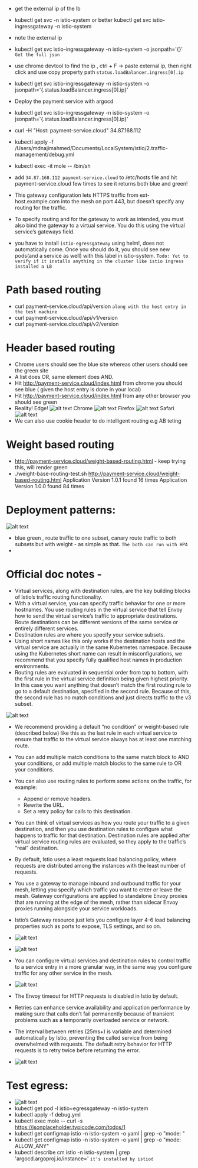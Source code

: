 - get the external ip of the lb 
- kubectl get svc -n istio-system or better kubectl get svc istio-ingressgateway  -n istio-system
- note the external ip
- kubectl get svc istio-ingressgateway  -n istio-system -o jsonpath='{}'   `Get the full json`
- use chrome devtool to find the ip , ctrl + F -> paste external ip, then right click and use copy property path `status.loadBalancer.ingress[0].ip`
- kubectl get svc istio-ingressgateway  -n istio-system -o jsonpath='{.status.loadBalancer.ingress[0].ip}' 
- Deploy the payment service with argocd
- kubectl get svc istio-ingressgateway  -n istio-system -o jsonpath='{.status.loadBalancer.ingress[0].ip}'
- curl -H "Host: payment-service.cloud" 34.87.168.112
- kubectl apply -f /Users/mdnajimahmed/Documents/LocalSystem/istio/2.traffic-management/debug.yml
- kubectl exec -it mole -- /bin/sh
- add `34.87.168.112 payment-service.cloud` to /etc/hosts file and hit payment-service.cloud few times to see it returns both blue and green!

- This gateway configuration lets HTTPS traffic from ext-host.example.com into the mesh on port 443, but doesn’t specify any routing for the traffic.

- To specify routing and for the gateway to work as intended, you must also bind the gateway to a virtual service. You do this using the virtual service’s gateways field.

- you have to install `istio-egressgateway` using helm!, does not automatically come. Once you should do it, you should see new pods(and a service as well) with this label in istio-system. `Todo: Yet to verify if it installs anything in the cluster like istio ingress installed a LB` 


# Path based routing
- curl payment-service.cloud/api/version `along with the host entry in the test machine`
- curl payment-service.cloud/api/v1/version
- curl payment-service.cloud/api/v2/version

# Header based routing
- Chrome users should see the blue site whereas other users should see the green site
- A list does OR, same element does AND.
- Hit http://payment-service.cloud/index.html from chrome you should see blue ( given the host entry is done in your local)
- Hit http://payment-service.cloud/index.html from any other browser you should see green
- Reality!
Edge!
    ![alt text](image.png)
Chrome
    ![alt text](image-1.png)
Firefox
    ![alt text](image-2.png)
Safari
    ![alt text](image-3.png)
- We can also use cookie header to do intelligent routing e.g AB teting

# Weight based routing
- http://payment-service.cloud/weight-based-routing.html - keep trying this, will render green
- ./weight-base-routing-test.sh http://payment-service.cloud/weight-based-routing.html
    Application Version 1.0.1 found 16 times
    Application Version 1.0.0 found 84 times

# Deployment patterns:
![alt text](image-4.png)
- blue green , route traffic to one subset, canary route traffic to both subsets but with weight - as simple as that. `The both can run with HPA`
- 

# Official doc notes - 
- Virtual services, along with destination rules, are the key building blocks of Istio’s traffic routing functionality. 
- With a virtual service, you can specify traffic behavior for one or more hostnames. You use routing rules in the virtual service that tell Envoy how to send the virtual service’s traffic to appropriate destinations. Route destinations can be different versions of the same service or entirely different services.
- Destination rules are where you specify your service subsets.
- Using short names like this only works if the destination hosts and the virtual service are actually in the same Kubernetes namespace. Because using the Kubernetes short name can result in misconfigurations, we recommend that you specify fully qualified host names in production environments.
- Routing rules are evaluated in sequential order from top to bottom, with the first rule in the virtual service definition being given highest priority. In this case you want anything that doesn’t match the first routing rule to go to a default destination, specified in the second rule. Because of this, the second rule has no match conditions and just directs traffic to the v3 subset.

![alt text](image-5.png)

- We recommend providing a default “no condition” or weight-based rule (described below) like this as the last rule in each virtual service to ensure that traffic to the virtual service always has at least one matching route.
- You can add multiple match conditions to the same match block to AND your conditions, or add multiple match blocks to the same rule to OR your conditions.
- You can also use routing rules to perform some actions on the traffic, for example:
    - Append or remove headers.
    - Rewrite the URL.
    - Set a retry policy for calls to this destination.

- You can think of virtual services as how you route your traffic to a given destination, and then you use destination rules to configure what happens to traffic for that destination. Destination rules are applied after virtual service routing rules are evaluated, so they apply to the traffic’s “real” destination.
- By default, Istio uses a least requests load balancing policy, where requests are distributed among the instances with the least number of requests.

- You use a gateway to manage inbound and outbound traffic for your mesh, letting you specify which traffic you want to enter or leave the mesh. Gateway configurations are applied to standalone Envoy proxies that are running at the edge of the mesh, rather than sidecar Envoy proxies running alongside your service workloads.

-  Istio’s Gateway resource just lets you configure layer 4-6 load balancing properties such as ports to expose, TLS settings, and so on. 
- ![alt text](image-6.png)
- ![alt text](image-7.png)
- You can configure virtual services and destination rules to control traffic to a service entry in a more granular way, in the same way you configure traffic for any other service in the mesh.
- ![alt text](image-8.png)
- The Envoy timeout for HTTP requests is disabled in Istio by default.
-  Retries can enhance service availability and application performance by making sure that calls don’t fail permanently because of transient problems such as a temporarily overloaded service or network. 
- The interval between retries (25ms+) is variable and determined automatically by Istio, preventing the called service from being overwhelmed with requests. The default retry behavior for HTTP requests is to retry twice before returning the error.
- ![alt text](image-9.png)

# Test egress:
- ![alt text](image-10.png)
- kubectl get pod -l istio=egressgateway -n istio-system
- kubectl apply -f debug.yml
- kubectl exec mole -- curl -s https://jsonplaceholder.typicode.com/todos/1
- kubectl get configmap istio -n istio-system -o yaml | grep -o "mode: "
- kubectl get configmap istio -n istio-system -o yaml | grep -o "mode: ALLOW_ANY"
- kubectl describe cm istio -n istio-system | grep 'argocd.argoproj.io/instance=' `it's installed by istiod`
